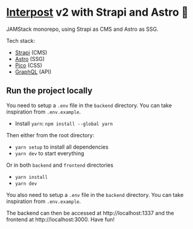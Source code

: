 # [Interpost](https://www.interpost.fr) v2 with Strapi and Astro 🚀

JAMStack monorepo, using Strapi as CMS and Astro as SSG.

Tech stack:

- [Strapi](https://strapi.io/) (CMS)
- [Astro](https://astro.build/) (SSG)
- [Pico](https://picocss.com/) (CSS)
- [GraphQL](https://graphql.org/) (API)

## Run the project locally

You need to setup a `.env` file in the `backend` directory. You can take inspiration from `.env.example`.

- Install `yarn`: `npm install --global yarn`

Then either from the root directory:

- `yarn setup` to install all dependencies
- `yarn dev` to start everything

Or in both `backend` and `frontend` directories

- `yarn install`
- `yarn dev`

You also need to setup a `.env` file in the `backend` directory. You can take inspiration from `.env.example`.

The backend can then be accessed at http://localhost:1337 and the frontend at http://localhost:3000. Have fun!
